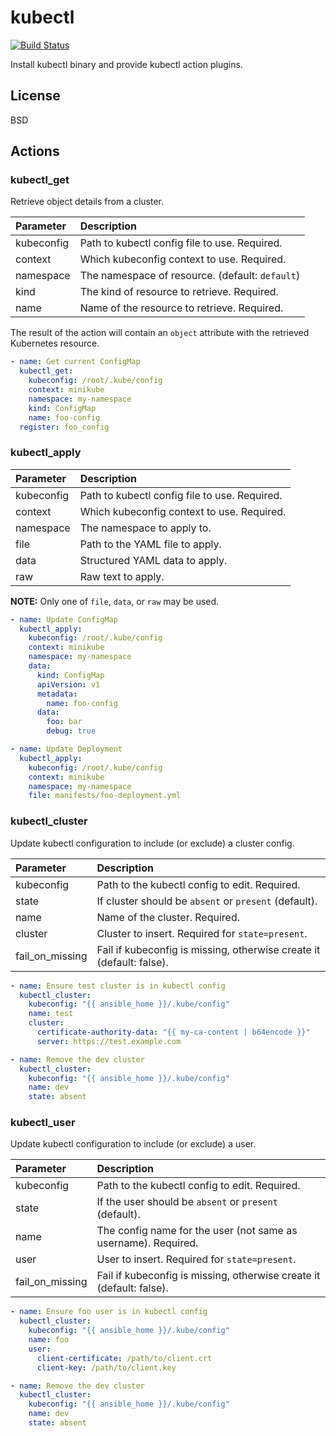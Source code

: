 # kubectl

[![Build Status](https://travis-ci.org/joshbenner/ansible-role-kubectl.svg?branch=master)](https://travis-ci.org/joshbenner/ansible-role-kubectl)

Install kubectl binary and provide kubectl action plugins.

## License

BSD

## Actions

### kubectl_get

Retrieve object details from a cluster.

| Parameter  | Description                                     |
|:-----------|:------------------------------------------------|
| kubeconfig | Path to kubectl config file to use. Required.   |
| context    | Which kubeconfig context to use. Required.      |
| namespace  | The namespace of resource. (default: `default`) |
| kind       | The kind of resource to retrieve. Required.     |
| name       | Name of the resource to retrieve. Required.     |

The result of the action will contain an `object` attribute with the
retrieved Kubernetes resource.

```yaml
- name: Get current ConfigMap
  kubectl_get:
    kubeconfig: /root/.kube/config
    context: minikube
    namespace: my-namespace
    kind: ConfigMap
    name: foo-config
  register: foo_config
```

### kubectl_apply

| Parameter  | Description                                   |
|:-----------|:----------------------------------------------|
| kubeconfig | Path to kubectl config file to use. Required. |
| context    | Which kubeconfig context to use. Required.    |
| namespace  | The namespace to apply to.                    |
| file       | Path to the YAML file to apply.               |
| data       | Structured YAML data to apply.                |
| raw        | Raw text to apply.                            |

**NOTE:** Only one of `file`, `data`, or `raw` may be used.

```yaml
- name: Update ConfigMap
  kubectl_apply:
    kubeconfig: /root/.kube/config
    context: minikube
    namespace: my-namespace
    data:
      kind: ConfigMap
      apiVersion: v1
      metadata:
        name: foo-config
      data:
        foo: bar
        debug: true

- name: Update Deployment
  kubectl_apply:
    kubeconfig: /root/.kube/config
    context: minikube
    namespace: my-namespace
    file: manifests/foo-deployment.yml
```


### kubectl_cluster

Update kubectl configuration to include (or exclude) a cluster config.

| Parameter       | Description                                                          |
|:----------------|:---------------------------------------------------------------------|
| kubeconfig      | Path to the kubectl config to edit. Required.                        |
| state           | If cluster should be `absent` or `present` (default).                |
| name            | Name of the cluster. Required.                                       |
| cluster         | Cluster to insert. Required for `state=present`.                     |
| fail_on_missing | Fail if kubeconfig is missing, otherwise create it (default: false). |

```yaml
- name: Ensure test cluster is in kubectl config
  kubectl_cluster:
    kubeconfig: "{{ ansible_home }}/.kube/config"
    name: test
    cluster:
      certificate-authority-data: "{{ my-ca-content | b64encode }}"
      server: https://test.example.com

- name: Remove the dev cluster
  kubectl_cluster:
    kubeconfig: "{{ ansible_home }}/.kube/config"
    name: dev
    state: absent
```

### kubectl_user

Update kubectl configuration to include (or exclude) a user.

| Parameter       | Description                                                          |
|:----------------|:---------------------------------------------------------------------|
| kubeconfig      | Path to the kubectl config to edit. Required.                        |
| state           | If the user should be `absent` or `present` (default).               |
| name            | The config name for the user (not same as username). Required.       |
| user            | User to insert. Required for `state=present`.                        |
| fail_on_missing | Fail if kubeconfig is missing, otherwise create it (default: false). |


```yaml
- name: Ensure foo user is in kubectl config
  kubectl_cluster:
    kubeconfig: "{{ ansible_home }}/.kube/config"
    name: foo
    user:
      client-certificate: /path/to/client.crt
      client-key: /path/to/client.key

- name: Remove the dev cluster
  kubectl_cluster:
    kubeconfig: "{{ ansible_home }}/.kube/config"
    name: dev
    state: absent
```
